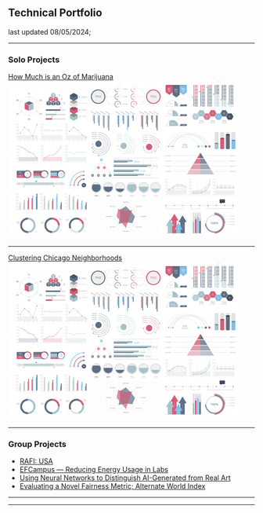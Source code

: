 ## Technical Portfolio
last updated 08/05/2024;

---

### Solo Projects

[How Much is an Oz of Marijuana](/sample_page)
<img src="images/dummy_thumbnail.jpg?raw=true"/>

---
[Clustering Chicago Neighborhoods](/pdf/sample_presentation.pdf)
<img src="images/dummy_thumbnail.jpg?raw=true"/>

---

### Group Projects

- [RAFI: USA](http://example.com/)
- [EFCampus — Reducing Energy Usage in Labs](http://example.com/)
- [Using Neural Networks to Distinguish AI-Generated from Real Art](http://example.com/)
- [Evaluating a Novel Fairness Metric; Alternate World Index](http://example.com/)

---
---
